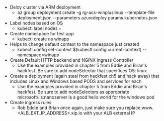 * Deloy cluster via ARM deployment
    * az group deployment create -g rg-acs-winpluslinux --template-file deployment.json --parameters azuredeploy.params.kubernetes.json
* Label nodes based on OS
    * kubectl label nodes <node-name> <label-key>=<label-value>
* Create namespace for test app
    * kubectl create ns winapp
* Helps to change default context to the namespace just created
    * kubectl config set-context $(kubectl config current-context) --namespace=winapp
* Create Default HTTP backend and NGINX Ingress Controller
    * Use the examples provided in chapter 5 from Eddie and Brian's hackfest.  Be sure to add nodeSelector that specifices OS: linux
* Create a deployment (again steal from hackfest ch5 and hack away) that includes Linux and Windows based PODS and services for each
    * Use the examples provided in chapter 5 from Eddie and Brian's hackfest.  Be sure to add nodeSelectors as appropriate 
    microsoft/iis:nanoserver is a good hello world for the windows pod
* Create ingress rules 
    * Rob Eddie and Brian once again, just make sure you replace www.<ALB_EXT_IP_ADDRESS>.xip.io with your ALB external IP

